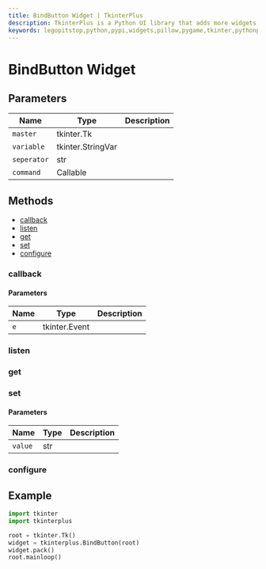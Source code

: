 ```yaml
---
title: BindButton Widget | TkinterPlus
description: TkinterPlus is a Python UI library that adds more widgets to Tkinter
keywords: legopitstop,python,pypi,widgets,pillow,pygame,tkinter,pythonpackage
---
```


# BindButton Widget

## Parameters

| Name        | Type              | Description |
| ----------- | ----------------- | ----------- |
| `master`    | tkinter.Tk        |             |
| `variable`  | tkinter.StringVar |             |
| `seperator` | str               |             |
| `command`   | Callable          |             |

## Methods

- [callback](#callback)
- [listen](#listen)
- [get](#get)
- [set](#set)
- [configure](#configure)

### callback

#### Parameters

| Name | Type          | Description |
| ---- | ------------- | ----------- |
| `e`  | tkinter.Event |             |

### listen

### get

### set

#### Parameters

| Name    | Type | Description |
| ------- | ---- | ----------- |
| `value` | str  |             |

### configure

## Example

```py
import tkinter
import tkinterplus

root = tkinter.Tk()
widget = tkinterplus.BindButton(root)
widget.pack()
root.mainloop()
```
